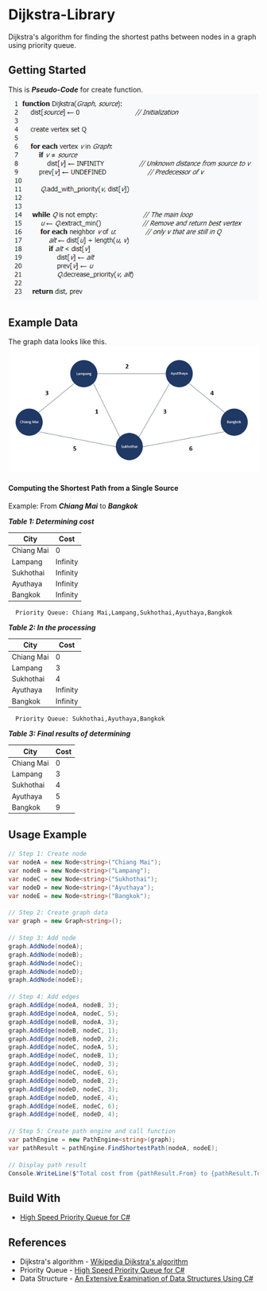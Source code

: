 # Dijkstra-Library
Dijkstra's algorithm for finding the shortest paths between nodes in a graph using priority queue.

## Getting Started
This is ***Pseudo-Code*** for create function.  
![](res/Dijkstra-PseudoCode.PNG)

## Example Data
The graph data looks like this.  
![](res/Dijkstra-GraphData.PNG) 

#### Computing the Shortest Path from a Single Source 

Example: From ***Chiang Mai*** to ***Bangkok***

***Table 1: Determining cost***  

| City          | Cost          |
| ------------- |---------------|
| Chiang Mai    | 0             |
| Lampang       | Infinity      |
| Sukhothai     | Infinity      | 
| Ayuthaya      | Infinity      |
| Bangkok       | Infinity      |

```
  Priority Queue: Chiang Mai,Lampang,Sukhothai,Ayuthaya,Bangkok
```

***Table 2: In the processing***  

| City          | Cost          |
| ------------- |---------------|
| Chiang Mai    | 0             |
| Lampang       | 3             |
| Sukhothai     | 4             | 
| Ayuthaya      | Infinity      |
| Bangkok       | Infinity      |

```
  Priority Queue: Sukhothai,Ayuthaya,Bangkok
```
***Table 3: Final results of determining***  

| City          | Cost          |
| ------------- |---------------|
| Chiang Mai    | 0             |
| Lampang       | 3             |
| Sukhothai     | 4             | 
| Ayuthaya      | 5             |
| Bangkok       | 9             |

## Usage Example 

```c#
// Step 1: Create node
var nodeA = new Node<string>("Chiang Mai");
var nodeB = new Node<string>("Lampang");
var nodeC = new Node<string>("Sukhothai");
var nodeD = new Node<string>("Ayuthaya");
var nodeE = new Node<string>("Bangkok");

// Step 2: Create graph data
var graph = new Graph<string>();

// Step 3: Add node
graph.AddNode(nodeA);
graph.AddNode(nodeB);
graph.AddNode(nodeC);
graph.AddNode(nodeD);
graph.AddNode(nodeE);

// Step 4: Add edges
graph.AddEdge(nodeA, nodeB, 3);
graph.AddEdge(nodeA, nodeC, 5);
graph.AddEdge(nodeB, nodeA, 3);
graph.AddEdge(nodeB, nodeC, 1);
graph.AddEdge(nodeB, nodeD, 2);
graph.AddEdge(nodeC, nodeA, 5);
graph.AddEdge(nodeC, nodeB, 1);
graph.AddEdge(nodeC, nodeD, 3);
graph.AddEdge(nodeC, nodeE, 6);
graph.AddEdge(nodeD, nodeB, 2);
graph.AddEdge(nodeD, nodeC, 3);
graph.AddEdge(nodeD, nodeE, 4);
graph.AddEdge(nodeE, nodeC, 6);
graph.AddEdge(nodeE, nodeD, 4);

// Step 5: Create path engine and call function
var pathEngine = new PathEngine<string>(graph);
var pathResult = pathEngine.FindShortestPath(nodeA, nodeE);

// Display path result
Console.WriteLine($"Total cost from {pathResult.From} to {pathResult.To} is {pathResult.TotalCost}");
```
## Build With
* [High Speed Priority Queue for C#](https://github.com/BlueRaja/High-Speed-Priority-Queue-for-C-Sharp)

## References
* Dijkstra's algorithm - [Wikipedia Dijkstra's algorithm](https://en.wikipedia.org/wiki/Dijkstra%27s_algorithm)
* Priority Queue - [High Speed Priority Queue for C#](https://github.com/BlueRaja/High-Speed-Priority-Queue-for-C-Sharp)
* Data Structure - [An Extensive Examination of Data Structures Using C#](https://docs.microsoft.com/en-us/previous-versions/ms379574(v=vs.80)#datastructures20_5_topic3)
